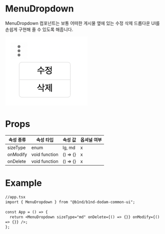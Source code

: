 # MenuDropdown

MenuDropdown 컴포넌트는 보통 어떠한 게시물 옆에 있는 수정 삭제 드롭다운 UI를 손쉽게 구현해 줄 수 있도록 해줍니다.

![MenuDropdownImage](../img/MenuDropdownImg.png)

# Props

| 속성 종류 | 속성 타입     | 속성 값  | 옵셔널 여부 |
| --------- | ------------- | -------- | ----------- |
| sizeType  | enum          | lg, md   | x           |
| onModify  | void function | () => {} | x           |
| onDelete  | void function | () => {} | x           |

# Example

```tsx
//app.tsx
import { MenuDropdown } from "@b1nd/b1nd-dodam-common-ui";

const App = () => {
  return <MenuDropdown sizeType="md" onDelete={() => {}} onModify={() => {}} />;
};
```
